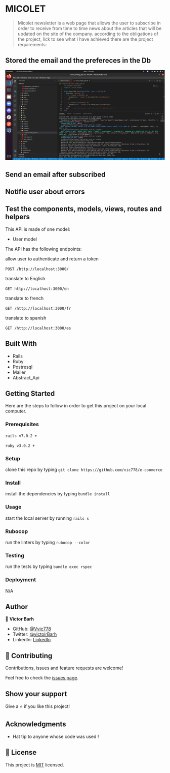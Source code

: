 # MICOLET

> Micolet newsletter is a web page that allows the user to subscribe in order to receive from time to time news about the articles that will be updated on the site of the company. according to the obligations of the project, lick to see what I have achieved 
 there are the project requirements:

 ## Stored the email and the prefereces in the Db
 ![](https://github.com/vic778/Micolet-/blob/develop/screens/save-data.png)

 ## Send an email after subscribed
 [](https://github.com/vic778/Micolet-/blob/develop/screens/enail.png)

 ## Notifie user about errors
 [](https://github.com/vic778/Micolet-/blob/develop/screens/notifiction.png)

 ## Test the components, models, views, routes and helpers
 [](https://github.com/vic778/Micolet-/blob/develop/screens/test.png)
 

This API is made of one model:
- User model

The API has the following endpoints:


allow user to authenticate and return a token

`POST /http://localhost:3000/`

translate to English

`GET http://localhost:3000/en`

translate to french

`GET /http://localhost:3000/fr`

translate to spanish

`GET /http://localhost:3000/es`

## Built With

- Rails
- Ruby 
- Postresql
- Mailer
- Abstract_Api

## Getting Started

Here are the steps to follow in order to get this project on your local computer.

### Prerequisites

`rails v7.0.2 +`

`ruby v3.0.2 +`

### Setup

clone this repo by typing `git clone https://github.com/vic778/e-coomerce`

### Install

install the dependencies by typing `bundle install`

### Usage

start the local server by running `rails s`

### Rubocop

run the linters by typing `rubocop --color`


### Testing

run the tests by typing `bundle exec rspec`

### Deployment

N/A

## Author

👤 **Victor Barh**

- GitHub: [@Vvic778](https://github.com/vic778)
- Twitter: [@victoirBarh](https://twitter.com/)
- LinkedIn: [LinkedIn](https://linkedin.com/in/victoir-barh)


## 🤝 Contributing

Contributions, issues and feature requests are welcome!

Feel free to check the [issues page](issues/).

## Show your support

Give a ⭐️ if you like this project!

## Acknowledgments

- Hat tip to anyone whose code was used !

## 📝 License

This project is [MIT](lic.url) licensed.
